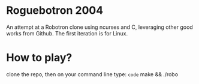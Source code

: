 # Roguebotron 2004
An attempt at a Robotron clone using ncurses and C, leveraging other good works from Github. The first iteration is for Linux.


# How to play?
clone the repo, then on your command line type:
`code` make && ./robo
